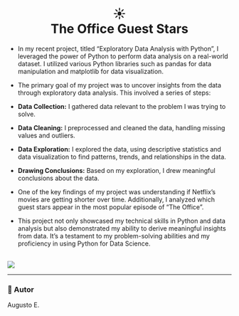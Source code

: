 <h1 align="center">☀️<br>The Office Guest Stars</h1> 

- In my recent project, titled “Exploratory Data Analysis with Python”, I leveraged the power of Python to perform data analysis on a real-world dataset. I utilized various Python libraries such as pandas for data manipulation and matplotlib for data visualization.

- The primary goal of my project was to uncover insights from the data through exploratory data analysis. This involved a series of steps:

- <b>Data Collection:</b> I gathered data relevant to the problem I was trying to solve.

- <b>Data Cleaning:</b> I preprocessed and cleaned the data, handling missing values and outliers.

- <b>Data Exploration:</b> I explored the data, using descriptive statistics and data visualization to find patterns, trends, and relationships in the data.

- <b> Drawing Conclusions:</b> Based on my exploration, I drew meaningful conclusions about the data.

- One of the key findings of my project was understanding if Netflix’s movies are getting shorter over time. Additionally, I analyzed which guest stars appear in the most popular episode of “The Office”.

- This project not only showcased my technical skills in Python and data analysis but also demonstrated my ability to derive meaningful insights from data. It’s a testament to my problem-solving abilities and my proficiency in using Python for Data Science.
<br></br>

<img src="github_assets/image.png" />

--- 

<h3>🦄 Autor</h3>
<p>Augusto E.</p>
